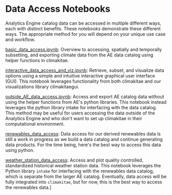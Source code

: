 Data Access Notebooks
=====================

Analytics Engine catalog data can be accessed in multiple different ways, each with distinct benefits. These notebooks demonstrate these different ways. The appropriate method for you will depend on your unique use case and workflow.

[basic_data_access.ipynb](basic_data_access.ipynb): Overview to accessing, spatially and temporally subsetting, and exporting climate data from the AE data catalog using helper functions in climakitae.

[interactive_data_access_and_viz.ipynb](interactive_data_access_and_viz.ipynb): Retrieve, subset, and visualize data options using a simple and intuitive interactive graphical user interface (GUI). This notebook leverages functionality from both climakitae and our visualizations library climakitaegui.

[outside_AE_data_access.ipynb](outside_AE_data_access.ipynb): Access and export AE catalog data without using the helper functions from AE's python libraries. This notebook instead leverages the python library intake for interfacing with the data catalog. This method may be useful for users accessing the data outside of the Analytics Engine and who don't want to set up climakitae in their computational environment.

[renewables_data_access](renewables_data_access.ipynb): Data access for our derived renewables data is still a work in progress as we build a data catalog and continue generating data products. For the time being, here's the best way to access this data using python.

[weather_station_data_access](weather_station_data_access.ipynb): Access and plot quality controlled, standardized historical weather station data. This notebook leverages the Python library `intake` for interfacing with the renewables data catalog, which is separate from the larger AE catalog. Eventually, data access will be fully integrated into `climakitae`, but for now, this is the best way to access the renewables data.]